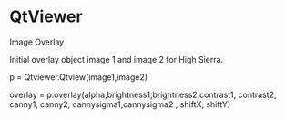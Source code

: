 # QtViewer
Image Overlay


Initial overlay object image 1 and image 2 for High Sierra. 


p = Qtviewer.Qtview(image1,image2)


overlay = p.overlay(alpha,brightness1,brightness2,contrast1, contrast2, canny1, canny2, cannysigma1,cannysigma2 , shiftX,  shiftY)
